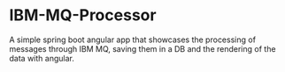 # IBM-MQ-Processor
A simple spring boot angular app that showcases the processing of messages through IBM MQ, saving them in a DB and the rendering of the data with angular.
